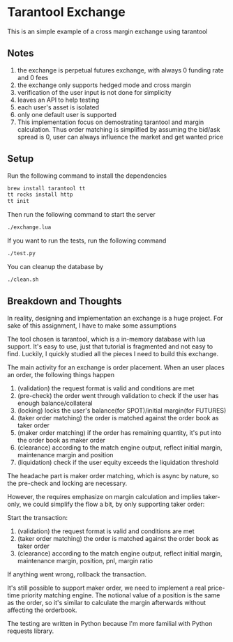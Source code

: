 # Tarantool Exchange

This is an simple example of a cross margin exchange using tarantool

## Notes

1. the exchange is perpetual futures exchange, with always 0 funding rate and 0 fees
2. the exchange only supports hedged mode and cross margin
3. verification of the user input is not done for simplicity
4. leaves an API to help testing
5. each user's asset is isolated
6. only one default user is supported
7. This implementation focus on demostrating tarantool and margin calculation. Thus order matching is simplified by
   assuming the bid/ask spread is 0, user can always influence the market and get wanted
   price

## Setup

Run the following command to install the dependencies

```bash
brew install tarantool tt
tt rocks install http
tt init
```

Then run the following command to start the server

```bash
./exchange.lua
```

If you want to run the tests, run the following command

```bash
./test.py
```

You can cleanup the database by

```bash
./clean.sh
```

## Breakdown and Thoughts

In reality, designing and implementation an exchange is a huge project.
For sake of this assignment, I have to make some assumptions

The tool chosen is tarantool, which is a in-memory database with lua support.
It's easy to use, just that tutorial is fragmented and not easy to find. Luckily, I quickly studied all the pieces I
need to build this exchange.

The main activity for an exchange is order placement. When an user places an order, the following things happen

1. (validation) the request format is valid and conditions are met
2. (pre-check) the order went through validation to check if the user has enough balance/collateral
3. (locking) locks the user's balance(for SPOT)/initial margin(for FUTURES)
4. (taker order matching) the order is matched against the order book as taker order
5. (maker order matching) if the order has remaining quantity, it's put into the order book as maker order
6. (clearance) according to the match engine output, reflect initial margin, maintenance margin and position
7. (liquidation) check if the user equity exceeds the liquidation threshold

The headache part is maker order matching, which is async by nature, so the pre-check and locking are necessary.

However, the requires emphasize on margin calculation and implies taker-only, we could simplify the flow a bit, by only
supporting taker order:

Start the transaction:

1. (validation) the request format is valid and conditions are met
2. (taker order matching) the order is matched against the order book as taker order
3. (clearance) according to the match engine output, reflect initial margin, maintenance margin, position, pnl, margin
   ratio

If anything went wrong, rollback the transaction.

It's still possible to support maker order, we need to implement a real price-time priority matching engine.
The notional value of a position is the same as the order, so it's similar to calculate the margin afterwards without
affecting the orderbook.

The testing are written in Python because I'm more familial with Python requests library. 




